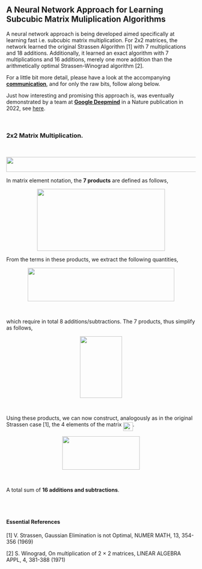 ## A Neural Network Approach for Learning Subcubic Matrix Muliplication Algorithms

A neural network approach is being developed aimed specifically at learning fast i.e. subcubic matrix multiplication. For 2x2 matrices, the network learned the original Strassen Algorithm [1] with 7 multiplications and 18 additions. Additionally, it learned an exact algorithm with 7 multiplications and 16 additions, merely one more addition than the arithmetically optimal Strassen-Winograd algorithm [2].

For a little bit more detail, please have a look at the accompanying [**communication**](https://github.com/christian-loeffeld/Neural-Network-for-Learning-Matrix-Muliplication/blob/main/Exact%20Strassen-Type%20Solutions%20for%202%20x%202%20Matrix%20Multiplication%20from%20Neural%20Network%20Learning.pdf), and for only the raw bits, follow along below.

Just how interesting and promising this approach is, was eventually demonstrated by a team at [**Google Deepmind**](https://www.deepmind.com/) in a Nature publication in 2022, see [here](https://www.nature.com/articles/s41586-022-05172-4).

<br />

### 2x2 Matrix Multiplication.
<br />

<p align="center"><img src="/tex/0ed850caafee4791094897d3dc4c7a49.svg?invert_in_darkmode&sanitize=true" align=middle width=559.6343082pt height=39.452455349999994pt/></p> 


In matrix element notation, the **7 products** are defined as follows,
<br />

<p align="center"><img src="/tex/aa865c965bbc545bbd9952f00f34753b.svg?invert_in_darkmode&sanitize=true" align=middle width=339.646065pt height=164.97714585pt/></p> 


From the terms in these products, we extract the following quantities,
<br />

<p align="center"><img src="/tex/615089bbe1bf373be8ea5e12f6a5e8ce.svg?invert_in_darkmode&sanitize=true" align=middle width=390.69629115pt height=89.9086386pt/></p> 
<br />

which require in total 8 additions/subtractions. The 7 products, thus simplify as follows,
<br />

<p align="center"><img src="/tex/745e6258c8ac18cd556a7c03caf9eb57.svg?invert_in_darkmode&sanitize=true" align=middle width=111.82934895pt height=163.88124059999998pt/></p> 
<br />

Using these products, we can now construct, analogously as in the original Strassen case [1], the 4 elements of the matrix <img src="/tex/5a58df2f9303017b173748509a0aa34c.svg?invert_in_darkmode&sanitize=true" align=middle width=25.622208149999988pt height=22.465723500000017pt/>. 
<br />

<p align="center"><img src="/tex/4b11c713996df2066fab6b02fab3f613.svg?invert_in_darkmode&sanitize=true" align=middle width=206.3829735pt height=89.9086386pt/></p>
<br />

A total sum of **16 additions and subtractions**.


<br />
<br />

#### Essential References

[1] V. Strassen, Gaussian Elimination is not Optimal, NUMER MATH, 13, 354-356 (1969)

[2] S. Winograd, On multiplication of 2 × 2 matrices, LINEAR ALGEBRA APPL, 4, 381-388 (1971)
